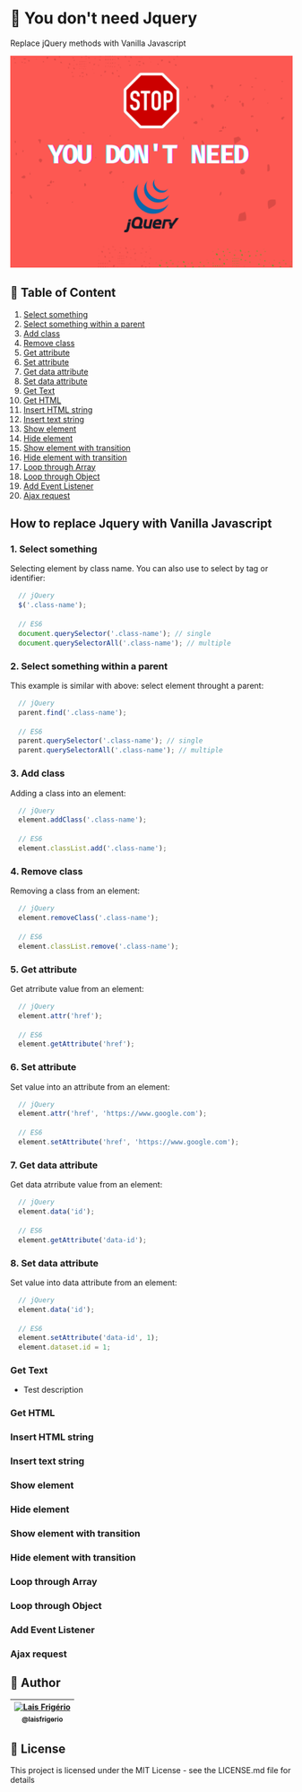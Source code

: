 # 🚫 You don't need Jquery

Replace jQuery methods with Vanilla Javascript

<p align="center">
  <a><img src="./images/cover-image-you-dont-need-jquery.png" alt="Capa do repositório escrito: You don't need jQuery" title="Capa do repositório escrito: You don't need jQuery"></a>
</p>

## 📝 Table of Content

1. [Select something](#1-select-something)
2. [Select something within a parent](#2-select-something-within-a-parent)
3. [Add class](#3-add-class)
4. [Remove class](#4-remove-class)
5. [Get attribute](#5-get-attribute)
6. [Set attribute](#6-set-attribute)
7. [Get data attribute](#7-get-data-attribute)
8. [Set data attribute](#8-set-data-attribute)
9. [Get Text](#get-text)
10. [Get HTML](#get-html)
11. [Insert HTML string](#insert-html-string)
12. [Insert text string](#insert-text-string)
13. [Show element](#show-element)
14. [Hide element](#hide-element)
15. [Show element with transition](#show-element-with-transition)
16. [Hide element with transition](#hide-element-with-transition)
17. [Loop through Array](#loop-through-array)
18. [Loop through Object](#loop-through-object)
19. [Add Event Listener](#add-event-listener)
20. [Ajax request](#ajax-request)

## How to replace Jquery with Vanilla Javascript

### 1. Select something

Selecting element by class name. You can also use to select by tag or identifier:

```js
  // jQuery
  $('.class-name');

  // ES6
  document.querySelector('.class-name'); // single
  document.querySelectorAll('.class-name'); // multiple
```

### 2. Select something within a parent

This example is similar with above: select element throught a parent:

```js
  // jQuery
  parent.find('.class-name');

  // ES6
  parent.querySelector('.class-name'); // single
  parent.querySelectorAll('.class-name'); // multiple
```

### 3. Add class

Adding a class into an element:

```js
  // jQuery
  element.addClass('.class-name');

  // ES6
  element.classList.add('.class-name');
```

### 4. Remove class

Removing a class from an element:

```js
  // jQuery
  element.removeClass('.class-name');

  // ES6
  element.classList.remove('.class-name');
```

### 5. Get attribute

Get atrribute value from an element:

```js
  // jQuery
  element.attr('href');

  // ES6
  element.getAttribute('href');
```

### 6. Set attribute

Set value into an attribute from an element:

```js
  // jQuery
  element.attr('href', 'https://www.google.com');

  // ES6
  element.setAttribute('href', 'https://www.google.com');
```

### 7. Get data attribute

Get data atrribute value from an element:

```js
  // jQuery
  element.data('id');

  // ES6
  element.getAttribute('data-id');
```

### 8. Set data attribute

Set value into data attribute from an element:

```js
  // jQuery
  element.data('id');

  // ES6
  element.setAttribute('data-id', 1);
  element.dataset.id = 1;
```

### Get Text

- Test description

### Get HTML

### Insert HTML string

### Insert text string

### Show element

### Hide element

### Show element with transition

### Hide element with transition

### Loop through Array

### Loop through Object

### Add Event Listener

### Ajax request

## :woman: Author

| [<img src="https://avatars.githubusercontent.com/u/20709086?v=4" width="100px;" alt="Lais Frigério"/><br /><sub><b>@laisfrigerio</b></sub>](https://github.com/laisfrigerio)<br /> |
| :---: |

## 📄 License

This project is licensed under the MIT License - see the LICENSE.md file for details